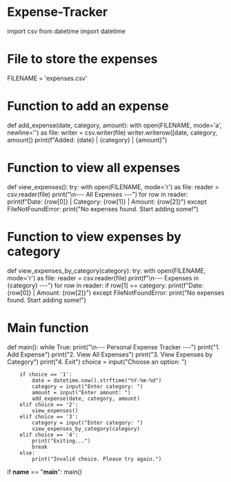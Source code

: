 # Expense-Tracker
import csv
from datetime import datetime
# File to store the expenses
FILENAME = 'expenses.csv'
# Function to add an expense
def add_expense(date, category, amount):
    with open(FILENAME, mode='a', newline='') as file:
        writer = csv.writer(file)
        writer.writerow([date, category, amount])
    print(f"Added: {date} | {category} | {amount}")
# Function to view all expenses
def view_expenses():
    try:
        with open(FILENAME, mode='r') as file:
            reader = csv.reader(file)
            print("\n--- All Expenses ---")
            for row in reader:
                print(f"Date: {row[0]} | Category: {row[1]} | Amount: {row[2]}")
    except FileNotFoundError:
        print("No expenses found. Start adding some!")

# Function to view expenses by category
def view_expenses_by_category(category):
    try:
        with open(FILENAME, mode='r') as file:
            reader = csv.reader(file)
            print(f"\n--- Expenses in {category} ---")
            for row in reader:
                if row[1] == category:
                    print(f"Date: {row[0]} | Amount: {row[2]}")
    except FileNotFoundError:
        print("No expenses found. Start adding some!")

# Main function
def main():
    while True:
        print("\n--- Personal Expense Tracker ---")
        print("1. Add Expense")
        print("2. View All Expenses")
        print("3. View Expenses by Category")
        print("4. Exit")
        choice = input("Choose an option: ")

        if choice == '1':
            date = datetime.now().strftime("%Y-%m-%d")
            category = input("Enter category: ")
            amount = input("Enter amount: ")
            add_expense(date, category, amount)
        elif choice == '2':
            view_expenses()
        elif choice == '3':
            category = input("Enter category: ")
            view_expenses_by_category(category)
        elif choice == '4':
            print("Exiting...")
            break
        else:
            print("Invalid choice. Please try again.")

if __name__ == "__main__":
    main()
